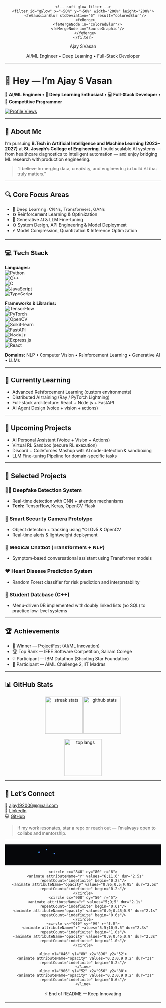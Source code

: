 <!-- Ajay S Vasan | Polished GitHub README (Animated Gradient Header + AI Footer) -->

<!-- ===== Animated Gradient Header (Glowing) ===== -->
<div align="center">

<!-- Large animated SVG header — Glowing cyan ⇆ violet gradient -->
<svg width="100%" height="160" viewBox="0 0 1200 160" xmlns="http://www.w3.org/2000/svg" preserveAspectRatio="xMidYMid meet" role="img" aria-label="Ajay S Vasan">
  <defs>
    <linearGradient id="g1" x1="0%" y1="0%" x2="100%" y2="0%">
      <stop offset="0%" stop-color="#00f0ff">
        <animate attributeName="offset" values="0%;100%;0%" dur="6s" repeatCount="indefinite"/>
      </stop>
      <stop offset="50%" stop-color="#8a2be2">
        <animate attributeName="offset" values="0%;50%;100%" dur="6s" repeatCount="indefinite"/>
      </stop>
      <stop offset="100%" stop-color="#6a64ff">
        <animate attributeName="offset" values="100%;0%;100%" dur="6s" repeatCount="indefinite"/>
      </stop>
    </linearGradient>

    <!-- soft glow filter -->
    <filter id="gGlow" x="-50%" y="-50%" width="200%" height="200%">
      <feGaussianBlur stdDeviation="6" result="coloredBlur"/>
      <feMerge>
        <feMergeNode in="coloredBlur"/>
        <feMergeNode in="SourceGraphic"/>
      </feMerge>
    </filter>
  </defs>

  <!-- background -->
  <rect width="1200" height="160" fill="#0b0f17"/>

  <!-- main text with gradient fill and glow -->
  <text x="50%" y="54%" text-anchor="middle" font-family="Inter, Arial, Helvetica, sans-serif"
        font-weight="700" font-size="46" fill="url(#g1)" filter="url(#gGlow)" >
    Ajay S Vasan
  </text>

  <!-- subtitle -->
  <text x="50%" y="84%" text-anchor="middle" font-family="Inter, Arial, Helvetica, sans-serif"
        font-weight="500" font-size="16" fill="#9aa4b2" >
    AI/ML Engineer • Deep Learning • Full-Stack Developer
  </text>
</svg>

</div>

---

# 👋 Hey — I’m **Ajay S Vasan**
**🚀 AI/ML Engineer • 🧠 Deep Learning Enthusiast • 💻 Full-Stack Developer • 🏁 Competitive Programmer**

[![Profile Views](https://komarev.com/ghpvc/?username=Ajaysvasan&label=Profile%20Views&color=blueviolet&style=flat)](https://github.com/Ajaysvasan)

---

## 🧭 About Me
I’m pursuing **B.Tech in Artificial Intelligence and Machine Learning (2023–2027)** at **St. Joseph’s College of Engineering**. I build scalable AI systems — from healthcare diagnostics to intelligent automation — and enjoy bridging ML research with production engineering.

> “I believe in merging data, creativity, and engineering to build AI that truly matters.”

---

## 🔍 Core Focus Areas
- 🧠 Deep Learning: CNNs, Transformers, GANs  
- ♻️ Reinforcement Learning & Optimization  
- 🎨 Generative AI & LLM Fine-tuning  
- ⚙️ System Design, API Engineering & Model Deployment  
- ⚡ Model Compression, Quantization & Inference Optimization

---

## 💻 Tech Stack

**Languages:**  
![Python](https://img.shields.io/badge/Python-3776AB?logo=python&logoColor=white)  
![C++](https://img.shields.io/badge/C++-00599C?logo=c%2B%2B&logoColor=white)  
![C](https://img.shields.io/badge/C-A8B9CC?logo=c&logoColor=white)  
![JavaScript](https://img.shields.io/badge/JavaScript-F7DF1E?logo=javascript&logoColor=black)  
![TypeScript](https://img.shields.io/badge/TypeScript-3178C6?logo=typescript&logoColor=white)

**Frameworks & Libraries:**  
![TensorFlow](https://img.shields.io/badge/TensorFlow-FF6F00?logo=tensorflow&logoColor=white)  
![PyTorch](https://img.shields.io/badge/PyTorch-EE4C2C?logo=pytorch&logoColor=white)  
![OpenCV](https://img.shields.io/badge/OpenCV-5C3EE8?logo=opencv&logoColor=white)  
![Scikit-learn](https://img.shields.io/badge/Scikit--learn-F7931E?logo=scikitlearn&logoColor=white)  
![FastAPI](https://img.shields.io/badge/FastAPI-009688?logo=fastapi&logoColor=white)  
![Node.js](https://img.shields.io/badge/Node.js-339933?logo=node.js&logoColor=white)  
![Express.js](https://img.shields.io/badge/Express.js-000000?logo=express&logoColor=white)  
![React](https://img.shields.io/badge/React-61DAFB?logo=react&logoColor=black)

**Domains:** NLP • Computer Vision • Reinforcement Learning • Generative AI • LLMs

---

## 🧠 Currently Learning
- Advanced Reinforcement Learning (custom environments)  
- Distributed AI training (Ray / PyTorch Lightning)  
- Full-stack architecture: React + Node.js + FastAPI  
- AI Agent Design (voice + vision + actions)

---

## 🚧 Upcoming Projects
- AI Personal Assistant (Voice + Vision + Actions)  
- Virtual RL Sandbox (secure RL execution)  
- Discord + Codeforces Mashup with AI code-detection & sandboxing  
- LLM Fine-tuning Pipeline for domain-specific tasks

---

## 🔬 Selected Projects

### 🕵️‍♂️ Deepfake Detection System
- Real-time detection with CNN + attention mechanisms  
- **Tech:** TensorFlow, Keras, OpenCV, Flask

### 🎥 Smart Security Camera Prototype
- Object detection + tracking using YOLOv5 & OpenCV  
- Real-time alerts & lightweight deployment

### 💬 Medical Chatbot (Transformers + NLP)
- Symptom-based conversational assistant using Transformer models

### ❤️ Heart Disease Prediction System
- Random Forest classifier for risk prediction and interpretability

### 💾 Student Database (C++)
- Menu-driven DB implemented with doubly linked lists (no SQL) to practice low-level systems

---

## 🏆 Achievements
- 🥇 Winner — ProjectFest (AI/ML Innovation)  
- 🏆 Top Rank — IEEE Software Competition, Sairam College  
- 💡 Participant — IBM Datathon (Shooting Star Foundation)  
- 🎯 Participant — AIML Challenge 2, IIT Madras

---

## 📊 GitHub Stats

<p align="center">
  <img src="https://github-readme-streak-stats.herokuapp.com?user=Ajaysvasan&theme=tokyonight&hide_border=true" height="120" alt="streak stats"/>
  <img src="https://github-readme-stats.vercel.app/api?username=Ajaysvasan&show_icons=true&theme=tokyonight&hide_border=true" height="120" alt="github stats"/>
</p>

<p align="center">
  <img src="https://github-readme-stats.vercel.app/api/top-langs/?username=Ajaysvasan&layout=compact&theme=tokyonight&hide_border=true" height="120" alt="top langs"/>
</p>

---

## 🤝 Let’s Connect
📧 [ajay192006@gmail.com](mailto:ajay192006@gmail.com)  
🔗 [LinkedIn](https://linkedin.com/in/ajay-s-vasan-584111291)  
💻 [GitHub](https://github.com/Ajaysvasan)

> If my work resonates, star a repo or reach out — I’m always open to collabs and mentorship.

---

<!-- ===== AI Footer Animation (Circuit / Node Pulse) ===== -->
<div align="center">

<svg width="100%" height="160" viewBox="0 0 1200 160" xmlns="http://www.w3.org/2000/svg" preserveAspectRatio="xMidYMid meet" role="img" aria-label="AI Footer Animation">
  <defs>
    <linearGradient id="fgrad" x1="0%" y1="0%" x2="100%" y2="0%">
      <stop offset="0%" stop-color="#00f0ff"/>
      <stop offset="100%" stop-color="#8a2be2"/>
    </linearGradient>
  </defs>

  <!-- Dark footer background -->
  <rect width="1200" height="160" fill="#06070a"/>

  <!-- stylized 'brain nodes' network -->
  <!-- nodes -->
  <g fill="url(#fgrad)" opacity="0.95">
    <circle cx="260" cy="60" r="6">
      <animate attributeName="r" values="6;10;6" dur="2.4s" repeatCount="indefinite" begin="0s"/>
      <animate attributeName="opacity" values="0.9;0.4;0.9" dur="2.4s" repeatCount="indefinite" begin="0s"/>
    </circle>
    <circle cx="320" cy="40" r="5">
      <animate attributeName="r" values="5;9;5" dur="2.6s" repeatCount="indefinite" begin="0.4s"/>
      <animate attributeName="opacity" values="0.9;0.5;0.9" dur="2.6s" repeatCount="indefinite" begin="0.4s"/>
    </circle>
    <circle cx="380" cy="70" r="5.5">
      <animate attributeName="r" values="5.5;10;5.5" dur="2.2s" repeatCount="indefinite" begin="0.8s"/>
      <animate attributeName="opacity" values="0.9;0.45;0.9" dur="2.2s" repeatCount="indefinite" begin="0.8s"/>
    </circle>

    <circle cx="840" cy="80" r="6">
      <animate attributeName="r" values="6;11;6" dur="2.5s" repeatCount="indefinite" begin="0.2s"/>
      <animate attributeName="opacity" values="0.95;0.5;0.95" dur="2.5s" repeatCount="indefinite" begin="0.2s"/>
    </circle>
    <circle cx="900" cy="50" r="5">
      <animate attributeName="r" values="5;9;5" dur="2.1s" repeatCount="indefinite" begin="0.6s"/>
      <animate attributeName="opacity" values="0.9;0.45;0.9" dur="2.1s" repeatCount="indefinite" begin="0.6s"/>
    </circle>
    <circle cx="960" cy="90" r="5.5">
      <animate attributeName="r" values="5.5;10;5.5" dur="2.3s" repeatCount="indefinite" begin="1.0s"/>
      <animate attributeName="opacity" values="0.9;0.45;0.9" dur="2.3s" repeatCount="indefinite" begin="1.0s"/>
    </circle>
  </g>

  <!-- connecting lines -->
  <g stroke="url(#fgrad)" stroke-width="1.6" stroke-linecap="round" opacity="0.85">
    <line x1="266" y1="60" x2="314" y2="42">
      <animate attributeName="opacity" values="0.2;0.9;0.2" dur="3s" repeatCount="indefinite"/>
    </line>
    <line x1="328" y1="44" x2="376" y2="68">
      <animate attributeName="opacity" values="0.2;0.9;0.2" dur="3s" repeatCount="indefinite" begin="0.4s"/>
    </line>

    <line x1="846" y1="80" x2="896" y2="52">
      <animate attributeName="opacity" values="0.2;0.9;0.2" dur="3s" repeatCount="indefinite" begin="0.2s"/>
    </line>
    <line x1="906" y1="52" x2="956" y2="88">
      <animate attributeName="opacity" values="0.2;0.9;0.2" dur="3s" repeatCount="indefinite" begin="0.6s"/>
    </line>
  </g>

  <!-- footer text -->
  <text x="50%" y="140" text-anchor="middle" font-family="Inter, Arial, sans-serif"
        font-size="12" fill="#9aa4b2">⚡ End of README — Keep Innovating</text>
</svg>

</div>

---

